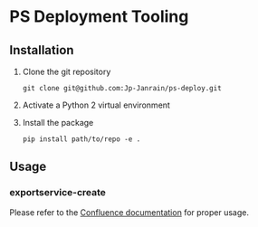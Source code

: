 PS Deployment Tooling
=====================


## Installation

1. Clone the git repository

    ```git clone git@github.com:Jp-Janrain/ps-deploy.git```
1. Activate a Python 2 virtual environment
1. Install the package

    ```pip install path/to/repo -e .```

## Usage

### exportservice-create

Please refer to the [Confluence documentation](https://janrain.atlassian.net/wiki/spaces/GS/pages/165226992/Export+Service+Creating+a+New+Environment) for proper usage.
